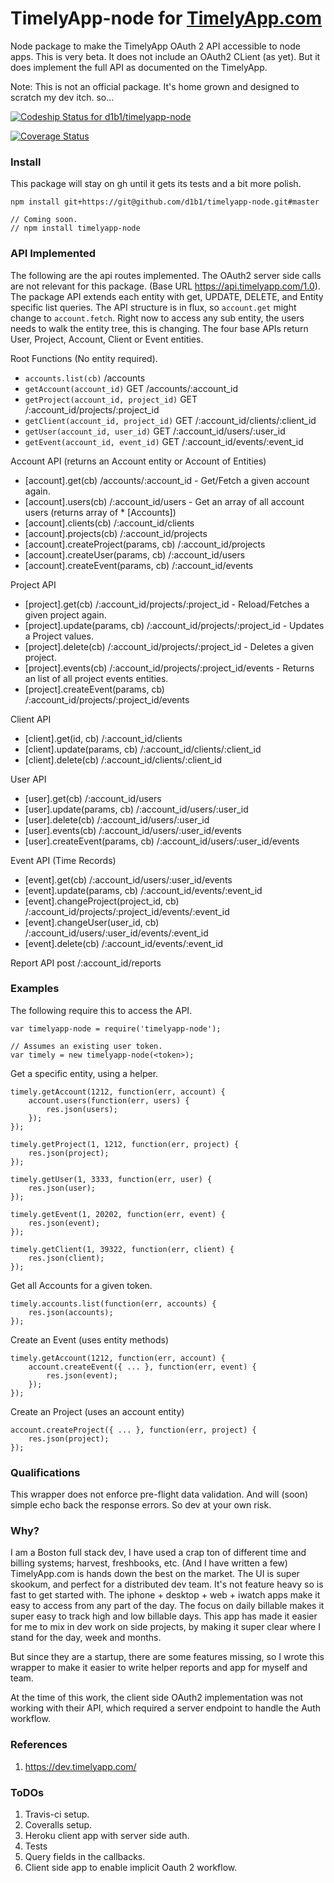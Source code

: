 # TimelyApp-node for [TimelyApp.com](https://timelyapp.com/)

Node package to make the TimelyApp OAuth 2 API accessible to node apps. This is
very beta. It does not include an OAuth2 CLient (as yet). But it does implement the
full API as documented on the TimelyApp.

Note: This is not an official package. It's home grown and designed to scratch my
dev itch. so...

[ ![Codeship Status for d1b1/timelyapp-node](https://codeship.com/projects/155bddf0-63da-0134-68f7-3efe9c97f668/status?branch=master)](https://codeship.com/projects/175463)

[![Coverage Status](https://coveralls.io/repos/github/d1b1/timelyapp-node/badge.svg)](https://coveralls.io/github/d1b1/timelyapp-node)

### Install
This package will stay on gh until it gets its tests and a bit more polish.

    npm install git+https://git@github.com/d1b1/timelyapp-node.git#master

    // Coming soon.
    // npm install timelyapp-node

### API Implemented
The following are the api routes implemented. The OAuth2 server side calls are not
relevant for this package. (Base URL https://api.timelyapp.com/1.0). The package
API extends each entity with get, UPDATE, DELETE, and Entity specific list
queries. The API structure is in flux, so `account.get` might change to `account.fetch`.
Right now to access any sub entity, the users needs to walk the entity tree, this
is changing. The four base APIs return User, Project, Account, Client or Event
entities.

Root Functions (No entity required).
 * `accounts.list(cb)` /accounts
 * `getAccount(account_id)` GET /accounts/:account_id
 * `getProject(account_id, project_id)` GET /:account_id/projects/:project_id
 * `getClient(account_id, project_id)` GET /:account_id/clients/:client_id
 * `getUser(account_id, user_id)` GET /:account_id/users/:user_id
 * `getEvent(account_id, event_id)` GET /:account_id/events/:event_id

Account API (returns an Account entity or Account of Entities)
 * [account].get(cb) /accounts/:account_id - Get/Fetch a given account again.
 * [account].users(cb) /:account_id/users - Get an array of all account users (returns array of * [Accounts])
 * [account].clients(cb) /:account_id/clients
 * [account].projects(cb) /:account_id/projects
 * [account].createProject(params, cb) /:account_id/projects
 * [account].createUser(params, cb) /:account_id/users
 * [account].createEvent(params, cb) /:account_id/events

Project API
 * [project].get(cb) /:account_id/projects/:project_id - Reload/Fetches a given project again.
 * [project].update(params, cb) /:account_id/projects/:project_id - Updates a Project values.
 * [project].delete(cb) /:account_id/projects/:project_id - Deletes a given project.
 * [project].events(cb) /:account_id/projects/:project_id/events - Returns an list of all project events entities.
 * [project].createEvent(params, cb) /:account_id/projects/:project_id/events

Client API
 * [client].get(id, cb) /:account_id/clients
 * [client].update(params, cb) /:account_id/clients/:client_id
 * [client].delete(cb) /:account_id/clients/:client_id

User API
 * [user].get(cb) /:account_id/users
 * [user].update(params, cb) /:account_id/users/:user_id
 * [user].delete(cb) /:account_id/users/:user_id
 * [user].events(cb) /:account_id/users/:user_id/events
 * [user].createEvent(params, cb) /:account_id/users/:user_id/events

Event API (Time Records)
 * [event].get(cb) /:account_id/users/:user_id/events
 * [event].update(params, cb) /:account_id/events/:event_id
 * [event].changeProject(project_id, cb) /:account_id/projects/:project_id/events/:event_id
 * [event].changeUser(user_id, cb) /:account_id/users/:user_id/events/:event_id
 * [event].delete(cb) /:account_id/events/:event_id

Report API
    post /:account_id/reports

### Examples
The following require this to access the API.

    var timelyapp-node = require('timelyapp-node');

    // Assumes an existing user token.
    var timely = new timelyapp-node(<token>);

Get a specific entity, using a helper.

    timely.getAccount(1212, function(err, account) {
        account.users(function(err, users) {
            res.json(users);
        });
    });

    timely.getProject(1, 1212, function(err, project) {
        res.json(project);
    });

    timely.getUser(1, 3333, function(err, user) {
        res.json(user);
    });

    timely.getEvent(1, 20202, function(err, event) {
        res.json(event);
    });

    timely.getClient(1, 39322, function(err, client) {
        res.json(client);
    });

Get all Accounts for a given token.

    timely.accounts.list(function(err, accounts) {
        res.json(accounts);
    });

Create an Event (uses entity methods)

    timely.getAccount(1212, function(err, account) {
        account.createEvent({ ... }, function(err, event) {
            res.json(event);
        });
    });

Create an Project (uses an account entity)

    account.createProject({ ... }, function(err, project) {
        res.json(project);
    });

### Qualifications
This wrapper does not enforce pre-flight data validation. And will (soon) simple
echo back the response errors. So dev at your own risk.

### Why?
I am a Boston full stack dev, I have used a crap ton of different time and billing systems;
harvest, freshbooks, etc. (And I have written a few) TimelyApp.com is hands down the best
on the market. The UI is super skookum, and perfect for a distributed dev team. It's not feature
heavy so is fast to get started with. The iphone + desktop + web + iwatch apps make it
easy to access from any part of the day. The focus on daily billable makes it super easy
to track high and low billable days. This app has made it easier for me to mix in dev
work on side projects, by making it super clear where I stand for the day, week and
months.

But since they are a startup, there are some features missing, so I wrote this wrapper
to make it easier to write helper reports and app for myself and team.

At the time of this work, the client side OAuth2 implementation was not working
with their API, which required a server endpoint to handle the Auth workflow.

### References
1. https://dev.timelyapp.com/

### ToDOs
 1. Travis-ci setup.
 2. Coveralls setup.
 3. Heroku client app with server side auth.
 4. Tests
 5. Query fields in the callbacks.
 6. Client side app to enable implicit Oauth 2 workflow.
